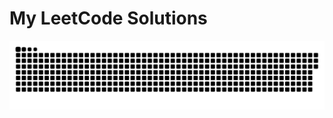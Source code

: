 # My LeetCode Solutions

![LeetCode Snake Animation](https://github.com/Ackrome/leetcode-solutions/blob/output/snake.svg)

<!-- snake -->
<!-- everything in this comment block will be replaced by the output of the action -->
<!-- snake -->
